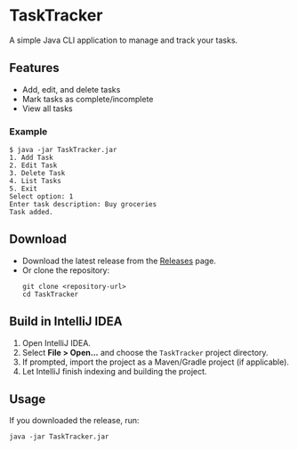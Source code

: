 # TaskTracker

A simple Java CLI application to manage and track your tasks.

## Features

- Add, edit, and delete tasks
- Mark tasks as complete/incomplete
- View all tasks

### Example

```
$ java -jar TaskTracker.jar
1. Add Task
2. Edit Task
3. Delete Task
4. List Tasks
5. Exit
Select option: 1
Enter task description: Buy groceries
Task added.
```

## Download

- Download the latest release from the [Releases](https://github.com/stefanrogic/task-tracker/releases) page.
- Or clone the repository:
  ```
  git clone <repository-url>
  cd TaskTracker
  ```

## Build in IntelliJ IDEA

1. Open IntelliJ IDEA.
2. Select **File > Open...** and choose the `TaskTracker` project directory.
3. If prompted, import the project as a Maven/Gradle project (if applicable).
4. Let IntelliJ finish indexing and building the project.

## Usage

If you downloaded the release, run:
```
java -jar TaskTracker.jar
```
